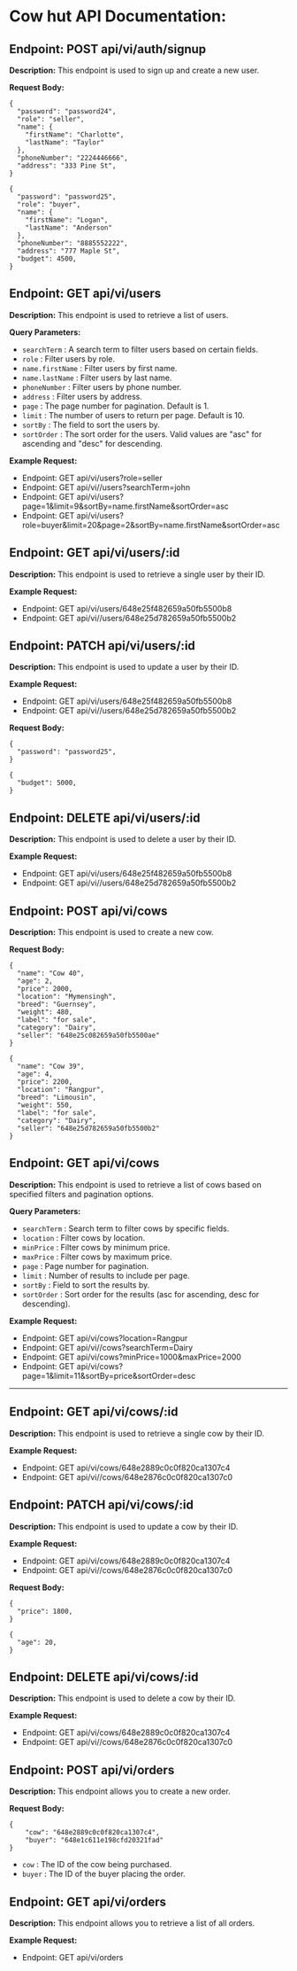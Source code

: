 # Cow hut API Documentation:

## Endpoint: POST api/vi/auth/signup

**Description:** This endpoint is used to sign up and create a new user.

**Request Body:**

```
{
  "password": "password24",
  "role": "seller",
  "name": {
    "firstName": "Charlotte",
    "lastName": "Taylor"
  },
  "phoneNumber": "2224446666",
  "address": "333 Pine St",
}
```

```
{
  "password": "password25",
  "role": "buyer",
  "name": {
    "firstName": "Logan",
    "lastName": "Anderson"
  },
  "phoneNumber": "8885552222",
  "address": "777 Maple St",
  "budget": 4500,
}
```

## Endpoint: GET api/vi/users

**Description:** This endpoint is used to retrieve a list of users.

**Query Parameters:**

- `searchTerm` : A search term to filter users based on certain fields.
- `role` : Filter users by role.
- `name.firstName` : Filter users by first name.
- `name.lastName` : Filter users by last name.
- `phoneNumber` : Filter users by phone number.
- `address` : Filter users by address.
- `page` : The page number for pagination. Default is 1.
- `limit` : The number of users to return per page. Default is 10.
- `sortBy` : The field to sort the users by.
- `sortOrder` : The sort order for the users. Valid values are "asc" for ascending and "desc" for descending.

**Example Request:**

- Endpoint: GET api/vi/users?role=seller
- Endpoint: GET api/vi//users?searchTerm=john
- Endpoint: GET api/vi/users?page=1&limit=9&sortBy=name.firstName&sortOrder=asc
- Endpoint: GET api/vi/users?role=buyer&limit=20&page=2&sortBy=name.firstName&sortOrder=asc

## Endpoint: GET api/vi/users/:id

**Description:** This endpoint is used to retrieve a single user by their ID.

**Example Request:**

- Endpoint: GET api/vi/users/648e25f482659a50fb5500b8
- Endpoint: GET api/vi//users/648e25d782659a50fb5500b2

## Endpoint: PATCH api/vi/users/:id

**Description:** This endpoint is used to update a user by their ID.

**Example Request:**

- Endpoint: GET api/vi/users/648e25f482659a50fb5500b8
- Endpoint: GET api/vi//users/648e25d782659a50fb5500b2

**Request Body:**

```
{
  "password": "password25",
}
```

```
{
  "budget": 5000,
}
```

## Endpoint: DELETE api/vi/users/:id

**Description:** This endpoint is used to delete a user by their ID.

**Example Request:**

- Endpoint: GET api/vi/users/648e25f482659a50fb5500b8
- Endpoint: GET api/vi//users/648e25d782659a50fb5500b2

## Endpoint: POST api/vi/cows

**Description:** This endpoint is used to create a new cow.

**Request Body:**

```
{
  "name": "Cow 40",
  "age": 2,
  "price": 2000,
  "location": "Mymensingh",
  "breed": "Guernsey",
  "weight": 480,
  "label": "for sale",
  "category": "Dairy",
  "seller": "648e25c082659a50fb5500ae"
}
```

```
{
  "name": "Cow 39",
  "age": 4,
  "price": 2200,
  "location": "Rangpur",
  "breed": "Limousin",
  "weight": 550,
  "label": "for sale",
  "category": "Dairy",
  "seller": "648e25d782659a50fb5500b2"
}
```

## Endpoint: GET api/vi/cows

**Description:** This endpoint is used to retrieve a list of cows based on specified filters and pagination options.

**Query Parameters:**

- `searchTerm` : Search term to filter cows by specific fields.
- `location` : Filter cows by location.
- `minPrice` : Filter cows by minimum price.
- `maxPrice` : Filter cows by maximum price.
- `page` : Page number for pagination.
- `limit` : Number of results to include per page.
- `sortBy` : Field to sort the results by.
- `sortOrder` : Sort order for the results (asc for ascending, desc for descending).

**Example Request:**

- Endpoint: GET api/vi/cows?location=Rangpur
- Endpoint: GET api/vi//cows?searchTerm=Dairy
- Endpoint: GET api/vi/cows?minPrice=1000&maxPrice=2000
- Endpoint: GET api/vi/cows?page=1&limit=11&sortBy=price&sortOrder=desc

---

## Endpoint: GET api/vi/cows/:id

**Description:** This endpoint is used to retrieve a single cow by their ID.

**Example Request:**

- Endpoint: GET api/vi/cows/648e2889c0c0f820ca1307c4
- Endpoint: GET api/vi//cows/648e2876c0c0f820ca1307c0

## Endpoint: PATCH api/vi/cows/:id

**Description:** This endpoint is used to update a cow by their ID.

**Example Request:**

- Endpoint: GET api/vi/cows/648e2889c0c0f820ca1307c4
- Endpoint: GET api/vi//cows/648e2876c0c0f820ca1307c0

**Request Body:**

```
{
  "price": 1800,
}
```

```
{
  "age": 20,
}
```

## Endpoint: DELETE api/vi/cows/:id

**Description:** This endpoint is used to delete a cow by their ID.

**Example Request:**

- Endpoint: GET api/vi/cows/648e2889c0c0f820ca1307c4
- Endpoint: GET api/vi//cows/648e2876c0c0f820ca1307c0

## Endpoint: POST api/vi/orders

**Description:** This endpoint allows you to create a new order.

**Request Body:**

```
{
    "cow": "648e2889c0c0f820ca1307c4",
    "buyer": "648e1c611e198cfd20321fad"
}
```

- `cow` : The ID of the cow being purchased.
- `buyer` : The ID of the buyer placing the order.

## Endpoint: GET api/vi/orders

**Description:** This endpoint allows you to retrieve a list of all orders.

**Example Request:**

- Endpoint: GET api/vi/orders
